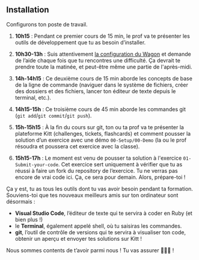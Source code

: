 ## Installation

Configurons ton poste de travail.

1.  **10h15** : Pendant ce premier cours de 15 min, le prof va te présenter les outils de développement que tu as besoin d’installer.

2.  **10h30-13h** : Suis attentivement [la configuration du Wagon](https://github.com/lewagon/setup) et demande de l’aide chaque fois que tu rencontres une difficulté. Ça devrait te prendre toute la matinée, et peut-être même une partie de l'après-midi.

3.  **14h-14h15** : Ce deuxième cours de 15 min aborde les concepts de base de la ligne de commande (naviguer dans le système de fichiers, créer des dossiers et des fichiers, lancer ton éditeur de texte depuis le terminal, etc.).

4.  **14h15-15h** : Ce troisième cours de 45 min aborde les commandes git (`git add`/`git commit`/`git push`).

5.  **15h-15h15** : À la fin du cours sur git, ton ou ta prof va te présenter la plateforme Kitt (challenges, tickets, flashcards) et comment pousser la solution d’un exercice avec une démo `00-Setup/00-Demo` (la ou le prof résoudra et poussera cet exercice avec la classe).

6.  **15h15-17h** : Le moment est venu de pousser ta solution à l'exercice `01-Submit-your-code`. Cet exercice sert uniquement à vérifier que tu as réussi à faire un fork du repository de l’exercice. Tu ne verras pas encore de vrai code ici. Ça, ce sera pour demain. Alors, prépare-toi !

Ça y est, tu as tous les outils dont tu vas avoir besoin pendant ta formation. Souviens-toi que tes nouveaux meilleurs amis sur ton ordinateur sont désormais :
- **Visual Studio Code**, l’éditeur de texte qui te servira à coder en Ruby (et bien plus !)
- le **Terminal**, également appelé shell, où tu saisiras les commandes.
- **git**, l’outil de contrôle de versions qui te servira à visualiser ton code, obtenir un aperçu et envoyer tes solutions sur Kitt !

Nous sommes contents de t’avoir parmi nous ! Tu vas assurer 🚀🚀🚀 !
